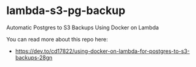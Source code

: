 # lambda-s3-pg-backup
 Automatic Postgres to S3 Backups Using Docker on Lambda

You can read more about this repo here:

- https://dev.to/cd17822/using-docker-on-lambda-for-postgres-to-s3-backups-28gn
